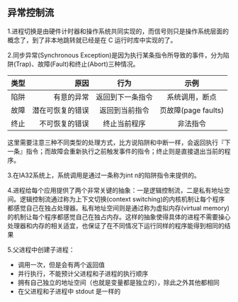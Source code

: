 ## 异常控制流

1.进程切换是由硬件计时器和操作系统共同实现的，而信号则只是操作系统层面的概念了，到了非本地跳转就已经是在 C 运行时库中实现的了。

2.同步异常(Synchronous Exception)是因为执行某条指令所导致的事件，分为陷阱(Trap)、故障(Fault)和终止(Abort)三种情况。

| 类型   |     原因|       行为 |    示例|
|:--------|---------:|:-------:|:-------:|
|陷阱	|有意的异常	|返回到下一条指令	|系统调用，断点|
|故障	|潜在可恢复的错误	|返回到当前指令|页故障(page faults)|
|终止	|不可恢复的错误	|终止当前程序|	非法指令|
这里需要注意三种不同类型的处理方式，比方说陷阱和中断一样，会返回执行『下一条』指令；而故障会重新执行之前触发事件的指令；终止则是直接退出当前的程序。

3.在IA32系统上，系统调用是通过一条称为int n的陷阱指令来提供的。

4.进程给每个应用提供了两个非常关键的抽象：一是逻辑控制流，二是私有地址空间。逻辑控制流通过称为上下文切换(context switching)的内核机制让每个程序都感觉自己在独占处理器。私有地址空间则是通过称为虚拟内存(virtual memory)的机制让每个程序都感觉自己在独占内存。这样的抽象使得具体的进程不需要操心处理器和内存的相关适宜，也保证了在不同情况下运行同样的程序能得到相同的结果

5.父进程中创建子进程：
  
*   调用一次，但是会有两个返回值  
*   并行执行，不能预计父进程和子进程的执行顺序  
*   拥有自己独立的地址空间（也就是变量都是独立的），除此之外其他都相同  
*   在父进程和子进程中 stdout 是一样的